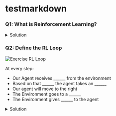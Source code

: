 # testmarkdown

### Q1: What is Reinforcement Learning?

<details>
<summary>Solution</summary>
  
Reinforcement learning is a framework for solving control tasks (also called decision problems) by building agents that learn from the environment by interacting with it through trial and error and receiving rewards (positive or negative) as unique feedback

📖: https://huggingface.co/blog/deep-rl-intro#a-formal-definition
  
</details>

### Q2: Define the RL Loop

<img src="assets/img/rl-loop-ex" alt="Exercise RL Loop"/>

At every step:
- Our Agent receives ______ from the environment
- Based on that ______ the agent takes an ______
- Our agent will move to the right
- The Environment goes to a ______
- The Environment gives ______ to the agent

<details>
<summary>Solution</summary>

<img src="assets/img/rl-loop-solution" alt="Exercise RL Solution"/>
  

At every step:
- Our Agent receives **state s0** from the environment
- Based on that **state s0** the agent takes an **action a0**
- Our agent will move to the right
- The Environment goes to a **new state s1**
- The Environment gives **a reward r1** to the agent

<details>
<summary></summary>
  
Reinforcement learning is a framework for solving control tasks (also called decision problems) by building agents that learn from the environment by interacting with it through trial and error and receiving rewards (positive or negative) as unique feedback

  
</details>





<details>
<summary>What's the difference between a state and an observation?</summary>
  
- *The state* is a **complete description of the state of the world** (there is no hidden information). In a fully observed environment. For instance, in chess game, we receive a state from the environment since we have access to the whole check board information.
  
- *The observation* is a **partial description of the state**. In a partially observed environment. For instance, in Super Mario Bros, we only see a part of the level close to the player, so we receive an observation.

  


</details>

### Q3: A task is an instance of a Reinforcement Learning problem. What are the two types of tasks?
<details>
<summary>Solution</summary>
-  *Episodic task* : we have a **starting point and an ending point (a terminal state)**. This creates an episode: a list of States, Actions, Rewards, and new States. For instance, think about Super Mario Bros: an episode begin at the launch of a new Mario Level and ending when you’re killed or you reached the end of the level.
  
- *Continous task* : these are tasks that **continue forever (no terminal state)**. In this case, the agent must learn how to choose the best actions and simultaneously interact with the environment.
  
📖: https://huggingface.co/blog/deep-rl-intro#type-of-tasks

</details>

### Q4: What is the exploration/exploitation tradeoff?

<details>
<summary>Solution</summary>
  
In Reinforcement Learning, we need to **balance how much we explore the environment and how much we exploit what we know about the environment**. 

- *Exploration* is exploring the environment by **trying random actions in order to find more information about the environment**.

- *Exploitation* is **exploiting known information to maximize the reward**.

📖: https://huggingface.co/blog/deep-rl-intro#exploration-exploitation-tradeoff
</details>

### Q5: What is a policy?

<details>
<summary>Solution</summary>
  
- The Policy π **is the brain of our Agent**, it’s the function that tell us what action to take given the state we are. So it defines the agent’s behavior at a given time.

📖: https://huggingface.co/blog/deep-rl-intro#the-policy-%CF%80-the-agents-brain
</details>


### Q6: What are value-based methods?
- Value-based methods is one of the main approaches for solving RL problems.
- In Value-based methods, instead of training a policy function, we train a value function that maps a state to the expected value of being at that state.

📖: https://huggingface.co/blog/deep-rl-intro#value-based-methods

### Q6: What are policy-based methods?

<details>
<summary>Solution</summary>
  
- In *Policy-Based Methods*, we learn a **policy function directly**.
- This policy function will **map from each state to the best corresponding action at that state**. Or a **probability distribution over the set of possible actions at that state**.

<img src="assets/img/policy.jpg" alt="Policy illustration"/>

📖: 
  

</details>

### A small recap of this Unit

That was a lot of information, if we summarize:

Reinforcement Learning is a computational approach of learning from action. We build an agent that learns from the environment by interacting with it through trial and error and receiving rewards (negative or positive) as feedback.

The goal of any RL agent is to maximize its expected cumulative reward (also called expected return) because RL is based on the reward hypothesis, which is that all goals can be described as the maximization of the expected cumulative reward.

The RL process is a loop that outputs a sequence of state, action, reward and next state.

To calculate the expected cumulative reward (expected return), we discount the rewards: the rewards that come sooner (at the beginning of the game) are more probable to happen since they are more predictable than the long term future reward.

To solve an RL problem, you want to find an optimal policy, the policy is the “brain” of your AI that will tell us what action to take given a state. The optimal one is the one who gives you the actions that max the expected return.

There are two ways to find your optimal policy:

By training your policy directly: policy-based methods.
By training a value function that tells us the expected return the agent will get at each state and use this function to define our policy: value-based methods.
Finally, we speak about Deep RL because we introduces deep neural networks to estimate the action to take (policy-based) or to estimate the value of a state (value-based) hence the name “deep.”

